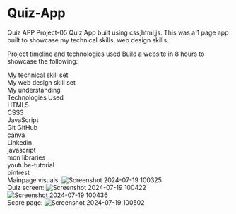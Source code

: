 # Quiz-App
Quiz APP
Project-05 Quiz App built using css,html,js. This was a 1 page app built to showcase my technical skills, web design skills.

Project timeline and technologies used Build a website in 8 hours to showcase the following:

My technical skill set<br> My web design skill set<br> My understanding <br>
Technologies Used <br>HTML5<br> CSS3 <br>JavaScript <br>Git GitHub <br>canva <br>Linkedin<br> javascript<br> mdn libraries <br>youtube-tutorial <br>pintrest <br>Mainpage visuals: 
![Screenshot 2024-07-19 100325](https://github.com/user-attachments/assets/b6a1c5ac-240e-405a-bc52-f595a990b3ba)
<br> Quiz screen:
![Screenshot 2024-07-19 100422](https://github.com/user-attachments/assets/7be5ff99-0035-4c76-8216-2a68858254c1)
![Screenshot 2024-07-19 100436](https://github.com/user-attachments/assets/21da6e38-0548-4cea-8609-ac1b2cb5b585)
<br>Score page:
![Screenshot 2024-07-19 100502](https://github.com/user-attachments/assets/b0f7c9d1-db0d-4885-ace5-99e10edaff75)

